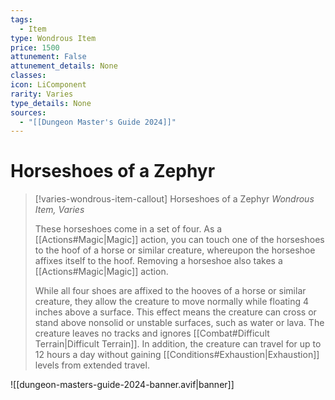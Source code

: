 ```yaml
---
tags:
  - Item
type: Wondrous Item
price: 1500
attunement: False
attunement_details: None
classes:
icon: LiComponent
rarity: Varies
type_details: None
sources: 
  - "[[Dungeon Master's Guide 2024]]"
---
```

# Horseshoes of a Zephyr
>[!varies-wondrous-item-callout] Horseshoes of a Zephyr
>_Wondrous Item, Varies_
>
>These horseshoes come in a set of four. As a [[Actions#Magic\|Magic]] action, you can touch one of the horseshoes to the hoof of a horse or similar creature, whereupon the horseshoe affixes itself to the hoof. Removing a horseshoe also takes a [[Actions#Magic\|Magic]] action.
>
>While all four shoes are affixed to the hooves of a horse or similar creature, they allow the creature to move normally while floating 4 inches above a surface. This effect means the creature can cross or stand above nonsolid or unstable surfaces, such as water or lava. The creature leaves no tracks and ignores [[Combat#Difficult Terrain\|Difficult Terrain]]. In addition, the creature can travel for up to 12 hours a day without gaining [[Conditions#Exhaustion\|Exhaustion]] levels from extended travel.
>


![[dungeon-masters-guide-2024-banner.avif|banner]]